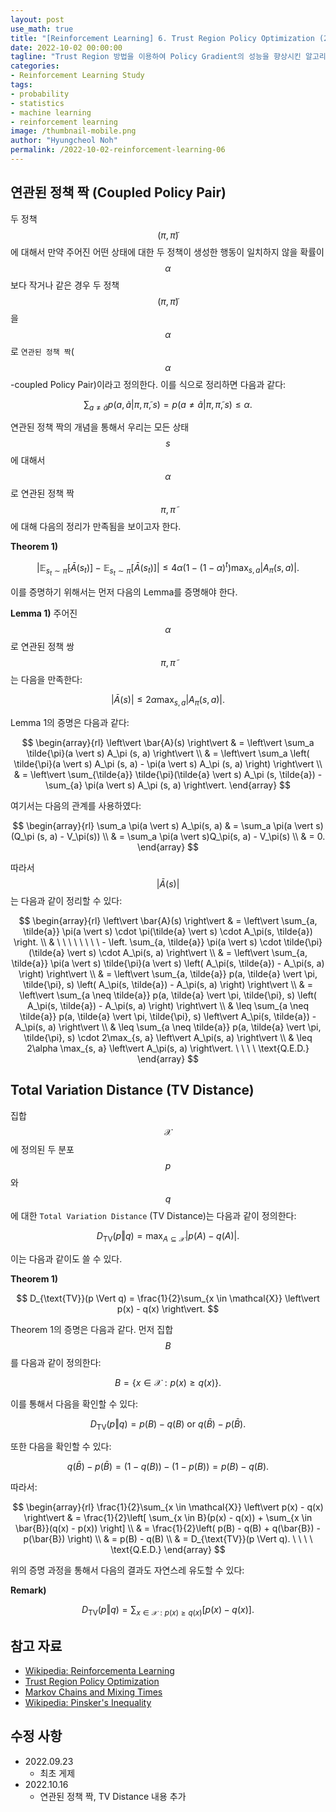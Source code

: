 ```yaml
---
layout: post
use_math: true
title: "[Reinforcement Learning] 6. Trust Region Policy Optimization (2)"
date: 2022-10-02 00:00:00
tagline: "Trust Region 방법을 이용하여 Policy Gradient의 성능을 향상시킨 알고리즘인 Trust Region Policy Optimization에 대해서 정리"
categories:
- Reinforcement Learning Study
tags:
- probability
- statistics
- machine learning
- reinforcement learning
image: /thumbnail-mobile.png
author: "Hyungcheol Noh"
permalink: /2022-10-02-reinforcement-learning-06
---
```


## 연관된 정책 짝 (Coupled Policy Pair)
두 정책 $$(\pi, \tilde{\pi})$$에 대해서 만약 주어진 어떤 상태에 대한 두 정책이 생성한 행동이 일치하지 않을 확률이 $$\alpha$$보다 작거나 같은 경우 두 정책 $$(\pi, \tilde{\pi})$$을 $$\alpha$$로 `연관된 정책 짝`($$\alpha$$-coupled Policy Pair)이라고 정의한다. 이를 식으로 정리하면 다음과 같다:

$$
\sum_{a \neq \tilde{a}} p(a, \tilde{a} \vert \pi, \tilde{\pi}, s) = p(a \neq \tilde{a} \vert \pi, \tilde{\pi}, s) \leq \alpha.
$$

연관된 정책 짝의 개념을 통해서 우리는 모든 상태 $$s$$에 대해서 $$\alpha$$로 연관된 정책 짝 $$\pi, \tilde{\pi}$$에 대해 다음의 정리가 만족됨을 보이고자 한다.

**Theorem 1)**

$$
\left\vert \mathbb{E}_{s_t \sim \tilde{\pi}} \left[ \bar{A}(s_t) \right] - \mathbb{E}_{s_t \sim \pi} \left[ \bar{A}(s_t) \right] \right\vert \leq 4\alpha\left( 1 - \left( 1 - \alpha \right)^t \right) \max_{s, a} \left\vert A_\pi(s, a) \right\vert.
$$

이를 증명하기 위해서는 먼저 다음의 Lemma를 증명해야 한다.

**Lemma 1)**
주어진 $$\alpha$$로 연관된 정책 쌍 $$\pi, \tilde{\pi}$$는 다음을 만족한다:

$$
\left\vert \bar{A}(s) \right\vert \leq 2\alpha \max_{s, a} \left\vert A_\pi(s, a) \right\vert.
$$

Lemma 1의 증명은 다음과 같다:

$$
\begin{array}{rl}
\left\vert \bar{A}(s) \right\vert
& = \left\vert \sum_a \tilde{\pi}(a \vert s) A_\pi (s, a) \right\vert \\
& = \left\vert \sum_a \left( \tilde{\pi}(a \vert s) A_\pi (s, a) - \pi(a \vert s) A_\pi (s, a) \right) \right\vert \\
& = \left\vert \sum_{\tilde{a}} \tilde{\pi}(\tilde{a} \vert s) A_\pi (s, \tilde{a}) - \sum_{a} \pi(a \vert s) A_\pi (s, a) \right\vert.
\end{array}
$$

여기서는 다음의 관계를 사용하였다:

$$
\begin{array}{rl}
\sum_a \pi(a \vert s) A_\pi(s, a)
& = \sum_a \pi(a \vert s) (Q_\pi (s, a) - V_\pi(s)) \\
& = \sum_a \pi(a \vert s)Q_\pi(s, a) - V_\pi(s) \\
& = 0.
\end{array}
$$

따라서 $$\left\vert \bar{A}(s) \right\vert$$는 다음과 같이 정리할 수 있다:

$$
\begin{array}{rl}
\left\vert \bar{A}(s) \right\vert
& = \left\vert \sum_{a, \tilde{a}} \pi(a \vert s) \cdot \pi(\tilde{a} \vert s) \cdot A_\pi(s, \tilde{a}) \right. \\
& \ \ \ \  \ \ \ \ - \left. \sum_{a, \tilde{a}} \pi(a \vert s) \cdot \tilde{\pi}(\tilde{a} \vert s) \cdot A_\pi(s, a) \right\vert \\
& = \left\vert \sum_{a, \tilde{a}} \pi(a \vert s) \tilde{\pi}(a \vert s) \left( A_\pi(s, \tilde{a}) - A_\pi(s, a) \right) \right\vert \\
& = \left\vert \sum_{a, \tilde{a}} p(a, \tilde{a} \vert \pi, \tilde{\pi}, s) \left( A_\pi(s, \tilde{a}) - A_\pi(s, a) \right) \right\vert \\
& = \left\vert \sum_{a \neq \tilde{a}} p(a, \tilde{a} \vert \pi, \tilde{\pi}, s) \left( A_\pi(s, \tilde{a}) - A_\pi(s, a) \right) \right\vert \\
& \leq \sum_{a \neq \tilde{a}} p(a, \tilde{a} \vert \pi, \tilde{\pi}, s) \left\vert A_\pi(s, \tilde{a}) - A_\pi(s, a) \right\vert \\
& \leq \sum_{a \neq \tilde{a}} p(a, \tilde{a} \vert \pi, \tilde{\pi}, s) \cdot 2\max_{s, a} \left\vert A_\pi(s, a) \right\vert \\
& \leq 2\alpha \max_{s, a} \left\vert A_\pi(s, a) \right\vert.  \ \ \ \ \text{Q.E.D.}
\end{array}
$$

## Total Variation Distance (TV Distance)
집합 $$\mathcal{X}$$에 정의된 두 분포 $$p$$와 $$q$$에 대한 `Total Variation Distance` (TV Distance)는 다음과 같이 정의한다:

$$
D_{\text{TV}}(p \Vert q) = \max_{A \subseteq \mathcal{X}} \left\vert p(A) - q(A) \right\vert.
$$

이는 다음과 같이도 쓸 수 있다.

**Theorem 1)**

$$
D_{\text{TV}}(p \Vert q) = \frac{1}{2}\sum_{x \in \mathcal{X}} \left\vert p(x) - q(x) \right\vert.
$$

Theorem 1의 증명은 다음과 같다. 먼저 집합 $$B$$를 다음과 같이 정의한다:

$$
B = \left\{ x \in \mathcal{X}: p(x) \geq q(x) \right\}.
$$

이를 통해서 다음을 확인할 수 있다:

$$
D_{\text{TV}}(p \Vert q) = p(B) - q(B) \ \text{or} \ q(\bar{B}) - p(\bar{B}).
$$

또한 다음을 확인할 수 있다:

$$
q(\bar{B}) - p(\bar{B}) = (1 - q(B)) - (1 - p(B)) = p(B) - q(B).
$$

따라서:

$$
\begin{array}{rl}
\frac{1}{2}\sum_{x \in \mathcal{X}} \left\vert p(x) - q(x) \right\vert
& = \frac{1}{2}\left[ \sum_{x \in B}(p(x) - q(x)) + \sum_{x \in \bar{B}}(q(x) - p(x)) \right] \\
& = \frac{1}{2}\left( p(B) - q(B) + q(\bar{B}) - p(\bar{B}) \right) \\
& = p(B) - q(B) \\
& = D_{\text{TV}}(p \Vert q). \ \ \ \ \text{Q.E.D.}
\end{array}
$$

위의 증명 과정을 통해서 다음의 결과도 자연스레 유도할 수 있다:

**Remark)**

$$
D_{\text{TV}}(p \Vert q) = \sum_{x \in \mathcal{X}: p(x) \geq q(x)} \left[ p(x) - q(x) \right].
$$

## 참고 자료
- [Wikipedia: Reinforcementa Learning](https://en.wikipedia.org/wiki/Reinforcement_learning)
- [Trust Region Policy Optimization](https://arxiv.org/pdf/1502.05477.pdf)
- [Markov Chains and Mixing Times](http://103.47.12.35/bitstream/handle/1/2397/PS51%20mcmt2e.pdf?sequence=1&isAllowed=y)
- [Wikipedia: Pinsker's Inequality](https://en.wikipedia.org/wiki/Pinsker%27s_inequality)

## 수정 사항
- 2022.09.23
    - 최초 게제
- 2022.10.16
    - 연관된 정책 짝, TV Distance 내용 추가
